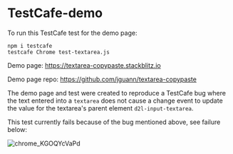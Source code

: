 # TestCafe-demo

To run this TestCafe test for the demo page:
```
npm i testcafe
testcafe Chrome test-textarea.js
```

Demo page: https://textarea-copypaste.stackblitz.io

Demo page repo: https://github.com/jguann/textarea-copypaste

The demo page and test were created to reproduce a TestCafe bug where the text entered into a `textarea` does not cause a change event to update the value for the textarea's parent element `d2l-input-textarea`.

This test currently fails because of the bug mentioned above, see failure below:

![chrome_KGOQYcVaPd](https://user-images.githubusercontent.com/91085894/150421507-7ca6b32f-9ba1-4a06-a264-ec3281f8ef1b.gif)
